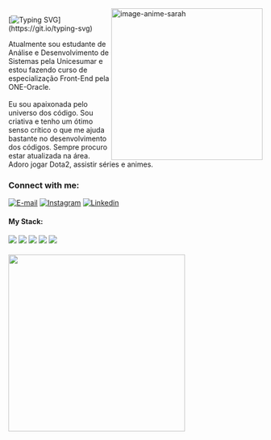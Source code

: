 
<img align="right" alt="image-anime-sarah" height="300px" src="https://i.postimg.cc/cJgWvxGT/sara-anime-picture.png">



[![Typing SVG](https://readme-typing-svg.demolab.com?font=Fira+Code&weight=600&size=25&pause=1000&color=BB00B4&random=false&width=435&height=40&lines=Ol%C3%A1%2C+me+chamo+Sara+Pires...)](https://git.io/typing-svg)


<p align="left">Atualmente sou estudante de Análise e Desenvolvimento de Sistemas pela Unicesumar e estou fazendo curso de especialização Front-End pela ONE-Oracle.<br>
<br>Eu sou apaixonada pelo universo dos código. Sou criativa e tenho um ótimo senso crítico o que me ajuda bastante no desenvolvimento dos códigos. 
Sempre procuro estar atualizada na área. 
Adoro jogar Dota2, assistir séries e animes.</p>




<h3 align="left">Connect with me:</h3>

[![E-mail](https://i.postimg.cc/qM6k6FvL/6214722-email-envelope-gmail-letter-logo-icon.png)](mailto:sarapires.dev@gmail.com)
[![Instagram](https://i.postimg.cc/52Lhqdvx/1161953-instagram-icon-1.png)](https://www.instagram.com/sarapires.dev/)
[![Linkedin](https://i.postimg.cc/9QDnJ374/7156610-linkedin-social-media-icon.png)](https://www.linkedin.com/in/sara-pires-dev)




<h4 align="left">My Stack:</h4>
<div align="left">
  <img src="https://i.postimg.cc/5297m9yq/4373213-js-logo-logos-icon-1.png">
  <img src="https://i.postimg.cc/RZLtHhP4/317755-badge-html-html5-achievement-award-icon.png">
  <img src="https://i.postimg.cc/T2FfSSgD/317756-badge-css-css3-achievement-award-icon-2.png">
  <img src="https://i.postimg.cc/jSK0Yr5L/7423888-react-react-native-icon-3.png">
  <img src="https://i.postimg.cc/76xm2j1Q/11120644-fi-brands-mysql-icon.png">
</div>


<h5><a href='https://postimages.org/' target='_blank'><img align="left" alt="" height="350px"  src='https://i.postimg.cc/Hsqn3yZb/logo-animado-sarapires-3.gif' border='0' alt='logo-animado-sarapires-3'/></a></h5>

